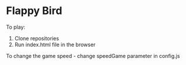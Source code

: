 # Flappy Bird
To play:
1. Clone repositories
2. Run index.html file in the browser

To change the game speed - change speedGame parameter in config.js

